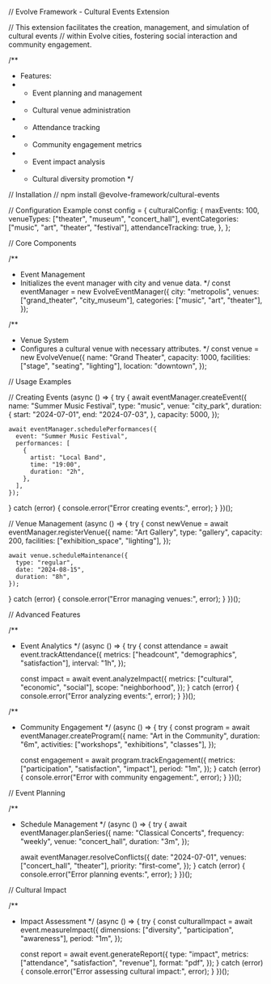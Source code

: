 // Evolve Framework - Cultural Events Extension

// This extension facilitates the creation, management, and simulation of cultural events
// within Evolve cities, fostering social interaction and community engagement.

/**
 * Features:
 * - Event planning and management
 * - Cultural venue administration
 * - Attendance tracking
 * - Community engagement metrics
 * - Event impact analysis
 * - Cultural diversity promotion
 */

// Installation
// npm install @evolve-framework/cultural-events

// Configuration Example
const config = {
  culturalConfig: {
    maxEvents: 100,
    venueTypes: ["theater", "museum", "concert_hall"],
    eventCategories: ["music", "art", "theater", "festival"],
    attendanceTracking: true,
  },
};

// Core Components

/**
 * Event Management
 * Initializes the event manager with city and venue data.
 */
const eventManager = new EvolveEventManager({
  city: "metropolis",
  venues: ["grand_theater", "city_museum"],
  categories: ["music", "art", "theater"],
});

/**
 * Venue System
 * Configures a cultural venue with necessary attributes.
 */
const venue = new EvolveVenue({
  name: "Grand Theater",
  capacity: 1000,
  facilities: ["stage", "seating", "lighting"],
  location: "downtown",
});

// Usage Examples

// Creating Events
(async () => {
  try {
    await eventManager.createEvent({
      name: "Summer Music Festival",
      type: "music",
      venue: "city_park",
      duration: {
        start: "2024-07-01",
        end: "2024-07-03",
      },
      capacity: 5000,
    });

    await eventManager.schedulePerformances({
      event: "Summer Music Festival",
      performances: [
        {
          artist: "Local Band",
          time: "19:00",
          duration: "2h",
        },
      ],
    });
  } catch (error) {
    console.error("Error creating events:", error);
  }
})();

// Venue Management
(async () => {
  try {
    const newVenue = await eventManager.registerVenue({
      name: "Art Gallery",
      type: "gallery",
      capacity: 200,
      facilities: ["exhibition_space", "lighting"],
    });

    await venue.scheduleMaintenance({
      type: "regular",
      date: "2024-08-15",
      duration: "8h",
    });
  } catch (error) {
    console.error("Error managing venues:", error);
  }
})();

// Advanced Features

/**
 * Event Analytics
 */
(async () => {
  try {
    const attendance = await event.trackAttendance({
      metrics: ["headcount", "demographics", "satisfaction"],
      interval: "1h",
    });

    const impact = await event.analyzeImpact({
      metrics: ["cultural", "economic", "social"],
      scope: "neighborhood",
    });
  } catch (error) {
    console.error("Error analyzing events:", error);
  }
})();

/**
 * Community Engagement
 */
(async () => {
  try {
    const program = await eventManager.createProgram({
      name: "Art in the Community",
      duration: "6m",
      activities: ["workshops", "exhibitions", "classes"],
    });

    const engagement = await program.trackEngagement({
      metrics: ["participation", "satisfaction", "impact"],
      period: "1m",
    });
  } catch (error) {
    console.error("Error with community engagement:", error);
  }
})();

// Event Planning

/**
 * Schedule Management
 */
(async () => {
  try {
    await eventManager.planSeries({
      name: "Classical Concerts",
      frequency: "weekly",
      venue: "concert_hall",
      duration: "3m",
    });

    await eventManager.resolveConflicts({
      date: "2024-07-01",
      venues: ["concert_hall", "theater"],
      priority: "first-come",
    });
  } catch (error) {
    console.error("Error planning events:", error);
  }
})();

// Cultural Impact

/**
 * Impact Assessment
 */
(async () => {
  try {
    const culturalImpact = await event.measureImpact({
      dimensions: ["diversity", "participation", "awareness"],
      period: "1m",
    });

    const report = await event.generateReport({
      type: "impact",
      metrics: ["attendance", "satisfaction", "revenue"],
      format: "pdf",
    });
  } catch (error) {
    console.error("Error assessing cultural impact:", error);
  }
})();
